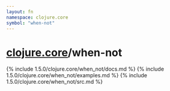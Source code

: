 ```yaml
---
layout: fn
namespace: clojure.core
symbol: "when-not"
---
```


# [clojure.core](../)/when-not

{% include 1.5.0/clojure.core/when_not/docs.md %}
{% include 1.5.0/clojure.core/when_not/examples.md %}
{% include 1.5.0/clojure.core/when_not/src.md %}

